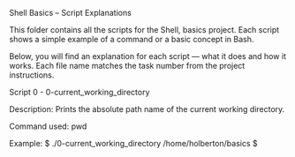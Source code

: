 Shell Basics – Script Explanations

This folder contains all the scripts for the Shell, basics project.
Each script shows a simple example of a command or a basic concept in Bash.

Below, you will find an explanation for each script — what it does and how it works.
Each file name matches the task number from the project instructions.

Script 0 - 0-current_working_directory

Description:
Prints the absolute path name of the current working directory.

Command used:
pwd

Example:
$ ./0-current_working_directory
/home/holberton/basics
$
